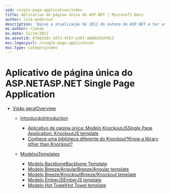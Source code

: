 ```yaml
---
uid: single-page-application/index
title: Aplicativo de página única do ASP.NET | Microsoft Docs
author: rick-anderson
description: 'Baixe a atualização de 2012 do outono de ASP.NET e ter uma melhor experiência de ponta a ponta para a criação de aplicativos com as interações do lado do cliente significativas usando JavaScript&lt;2}&lt;1}...'
ms.author: riande
ms.date: 11/14/2012
ms.assetid: 4760328c-3d73-4757-a36f-ab80a5b3f611
msc.legacyurl: /single-page-application
msc.type: categoryindex
---
```

<a name="aspnet-single-page-application"></a><span data-ttu-id="b118a-103">Aplicativo de página única do ASP.NET</span><span class="sxs-lookup"><span data-stu-id="b118a-103">ASP.NET Single Page Application</span></span>
====================
- [<span data-ttu-id="b118a-104">Visão geral</span><span class="sxs-lookup"><span data-stu-id="b118a-104">Overview</span></span>](overview/index.md)

    - [<span data-ttu-id="b118a-105">Introdução</span><span class="sxs-lookup"><span data-stu-id="b118a-105">Introduction</span></span>](overview/introduction/index.md)

        - [<span data-ttu-id="b118a-106">Aplicativo de página única: Modelo KnockoutJS</span><span class="sxs-lookup"><span data-stu-id="b118a-106">Single Page Application: KnockoutJS template</span></span>](overview/introduction/knockoutjs-template.md)
        - [<span data-ttu-id="b118a-107">Conhece uma biblioteca diferente do Knockout?</span><span class="sxs-lookup"><span data-stu-id="b118a-107">Know a library other than Knockout?</span></span>](overview/introduction/other-libraries.md)
    - [<span data-ttu-id="b118a-108">Modelos</span><span class="sxs-lookup"><span data-stu-id="b118a-108">Templates</span></span>](overview/templates/index.md)

        - [<span data-ttu-id="b118a-109">Modelo Backbone</span><span class="sxs-lookup"><span data-stu-id="b118a-109">Backbone Template</span></span>](overview/templates/backbonejs-template.md)
        - [<span data-ttu-id="b118a-110">Modelo Breeze/Angular</span><span class="sxs-lookup"><span data-stu-id="b118a-110">Breeze/Angular template</span></span>](overview/templates/breezeangular-template.md)
        - [<span data-ttu-id="b118a-111">Modelo Breeze/Knockout</span><span class="sxs-lookup"><span data-stu-id="b118a-111">Breeze/Knockout template</span></span>](overview/templates/breezeknockout-template.md)
        - [<span data-ttu-id="b118a-112">Modelo EmberJS</span><span class="sxs-lookup"><span data-stu-id="b118a-112">EmberJS template</span></span>](overview/templates/emberjs-template.md)
        - [<span data-ttu-id="b118a-113">Modelo Hot Towel</span><span class="sxs-lookup"><span data-stu-id="b118a-113">Hot Towel template</span></span>](overview/templates/hottowel-template.md)
